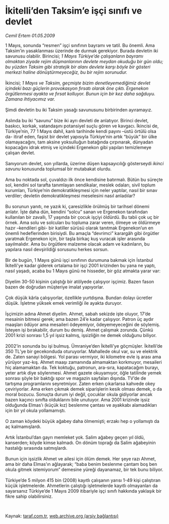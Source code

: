 # İkitelli’den Taksim’e işçi sınıfı ve devlet

*Cemil Ertem 01.05.2009*

<div class="taraf_structure_2col_1zq">
<div class="margen_n">



 <p>1 Mayıs, sonunda “resmen” işçi sınıfının bayramı ve tatil. Bu önemli. Ama Taksim’in yasaklanması üzerinde de durmak gerekiyor. Burada devletin iki savunusu olabilir. Birincisi; <i>1 Mayıs Türkiye’de çalışanların bayramı olmaktan ziyade rejim düşmanlarının devlete meydan okuduğu bir gün oldu; bu yüzden Taksim gibi stratejik bir alanı devlete karşı böyle bir gösteri merkezi haline dönüştürmeyeceğiz, bu bir rejim sorunudur.</i> <br/><br/>İkincisi; <i>1 Mayıs ve Taksim, geçmişte bizim denetleyemediğimiz devlet içindeki bazı güçlerin provokasyon fırsatı olarak öne çıktı. Ergenekon örgütlenmesi ayakta ve fırsat kolluyor. Bunun için bir kez daha sağduyu. Zamana ihtiyacımız var.</i> <br/><br/>Şimdi devletin bu iki Taksim yasağı savunusunu birbirinden ayıramayız. <br/><br/>Aslında bu iki “savunu” bize iki ayrı devleti de anlatıyor. Birinci devlet, baskıcı, korkak, vatandaşını potansiyel suçlu gören ve kavgacı. İkincisi de, Türkiye’nin, 77 1 Mayıs dahil, kanlı tarihinde kendi payını –üstü örtülü olsa da- itiraf eden, faşist bir devlet yapısıyla Türkiye’nin artık “büyük” bir ülke olamayacağını, tam aksine yoksulluğun batağında çırpınarak, dünyadan kopacağını idrak etmiş ve içindeki Ergenekon gibi yapıları temizlemeye çalışan devlet. <br/><br/>Sanıyorum devlet, son yıllarda, üzerine düşen kapsayıcılığı gösterseydi <i>ikinci savunu</i> konusunda toplumsal bir mutabakat olurdu. <br/><br/>Ama bu noktada sol, çuvaldızı ilk önce kendisine batırmalı. Bütün bu süreçte sol, kendini sol tarafta tanımlayan sendikalar, meslek odaları, sivil toplum kurumları, Türkiye’nin demokratikleşmesi için neler yaptılar, nasıl bir sınav verdiler; devletin demokratikleşmesi meselesini nasıl anladılar? <br/><br/>Bu sorunun yanıtı, ne yazık ki, çaresizlikle örülmüş bir tarihsel dönemi anlatır. İşte daha dün, kendini “solcu” sanan ve Ergenekon tarafından kullanılan bir zavallı, 17 yaşında bir çocuk işçiyi öldürdü. Bu tabii çok uç bir örnek. Ama solu ve solcuları bu topluma zarar veren, ölmeye ve öldürmeye hazır –kendileri gibi- bir katiller sürüsü olarak tanıtmak Ergenekon’un en önemli hedeflerinden birisiydi. Bu amaçla “devrimci” karargâh gibi örgütler yaratmak Ergenekon için, bir taşla birkaç kuş vuracak işler arasında sayılmalıdır. Ama bu örgütlere malzeme olacak adam ve kadınların, bu yapılara nasıl devşirildiği sorusunu herkes sorsun. <br/><br/>Bir de bugün, 1 Mayıs günü işçi sınıfının durumuna bakmak için İstanbul İkitelli’ye kadar giderek ortalama bir işçi 2001 krizinden bu yana ne yaptı, nasıl yaşadı, acaba bu 1 Mayıs günü ne hisseder, bir göz atmakta yarar var: <br/><br/>Diyelim 30-50 kişinin çalıştığı bir atölyede çalışıyor işçimiz. Bazen fason bazen de doğrudan müşteriye imalat yapıyorlar. <br/><br/>Çok düşük kârla çalışıyorlar, özellikle yurtdışına. Bundan dolayı ücretler düşük. İşletme yüksek emek verimliği ile ayakta duruyor. <br/><br/>İşçimizin adına Ahmet diyelim. Ahmet, sabah sekizde işte oluyor, 17’de mesainin bitmesi gerek; ama bazen 24’e kadar çalışıyor. Patron üç aydır maaşları ödüyor ama mesaileri ödeyemiyor, ödeyemeyeceğini de söylemiş. İsteyen işi bırakabilir, durum bu demiş. Ahmet çalışmak zorunda. Çünkü 2001 krizi sonrası 1,5 yıl işsiz kalmış, işsizliğin ne demek olduğunu biliyor. <br/><br/>2002’in sonunda bu işi bulmuş. Ümraniye’den İkitelli’ye göçmüşler. İkitelli’de 350 TL’ye bir gecekonduda oturuyorlar. Mahallede okul var, su ve elektrik de. Zaten sanayi bölgesi. Yol parası vermiyor, iki kilometre evle iş arası ama yürüyor yaz-kış. Ahmet maaşı zamanında almamaktan korkmuyor, mesaileri hiç alamamaktan da. Tek koktuğu, patronun, ara-sıra, kapatacağım burayı, yeter artık diye söylenmesi. Ahmet gazete okuyamıyor, öğle tatilinde yemek sonrası şöyle bir baktığı spor ve magazin sayfaları dışında. TV’de de tartışma programlarını seyretmiyor. Zaten erken çıkarlarsa kahvede okey çeviriyorlar. Ama erken çıkmak demek siparişlerin kesik olması demek, o da moral bozucu. Sonuçta durum iyi değil, çocuklar okula gidiyorlar ancak bazen kaçıncı sınıfta olduklarını bile unutuyor. Ama 2001 krizinde işsiz olduğunda Elmas’ı (küçük kız) beslenme çantası ve ayakkabı alamadıkları için bir yıl okula yollamamıştı. <br/><br/>O zaman köydeki büyük ağabey daha ölmemişti; erzakı hep o yollamıştı da aç kalmamışlardı. <br/><br/>Artık İstanbul’dan gayrı memleket yok. Salim ağabey geçen yıl öldü, kanserden; köyde kimse kalmadı. On dönüm toprağı da Salim ağabeyinin hastalığı sırasında satmışlardı. <br/><br/>Bunun için işsizlik Ahmet ve ailesi için ölüm demek. Her şeye razı Ahmet, ama bir daha Elmas’ın ağlayarak; “baba benim beslenme çantam boş ben okula gitmek istemiyorum” demesine yüreği dayanamaz, bir tek bunu biliyor. <br/><br/>Türkiye’de 5 milyon 415 bin (2008) kayıtlı çalışanın yarısı 1-49 kişi çalıştıran küçük işletmelerde. Ahmetlerin çalıştığı işletmelerde kayıtlı olmayanları da sayarsanız Türkiye’de 1 Mayıs 2009 itibariyle işçi sınıfı hakkında yaklaşık bir fikre sahip olabilirsiniz.</p>

<br/>


<div id="taraf_not">
</div>

</div>


</div>

Kaynak: [taraf.com.tr](http://www.taraf.com.tr:80/makale/5304.htm), [web.archive.org (arşiv bağlantısı)](http://web.archive.org/web/20090512212902/http://www.taraf.com.tr:80/makale/5304.htm)
